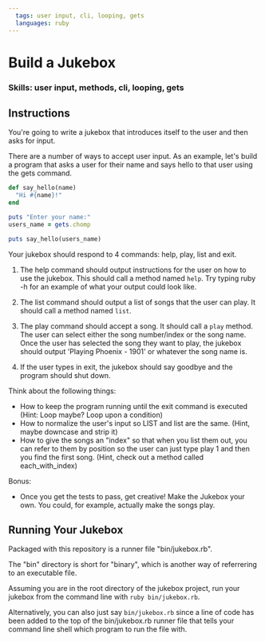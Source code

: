 ```yaml
---
  tags: user input, cli, looping, gets
  languages: ruby
---
```


# Build a Jukebox

### Skills: user input, methods, cli, looping, gets

## Instructions

You're going to write a jukebox that introduces itself to the user and then asks for input. 

There are a number of ways to accept user input. As an example, let's build a program that asks a user for their name and says hello to that user using the gets command.

```ruby
def say_hello(name)
  "Hi #{name}!"
end

puts "Enter your name:"
users_name = gets.chomp

puts say_hello(users_name)
```

Your jukebox should respond to 4 commands: help, play, list and exit.

1. The help command should output instructions for the user on how to use the jukebox. This should call a method named `help`. Try typing ruby -h for an example of what your output could look like.

2. The list command should output a list of songs that the user can play. It should call a method named `list`. 

3. The play command should accept a song. It should call a `play` method. The user can select either the song number/index or the song name. Once the user has selected the song they want to play, the jukebox should output 'Playing Phoenix - 1901' or whatever the song name is.

4. If the user types in exit, the jukebox should say goodbye and the program should shut down.

Think about the following things:
  * How to keep the program running until the exit command is
executed (Hint: Loop maybe? Loop upon a condition)
  * How to normalize the user's input so LIST and list are the
same. (Hint, maybe downcase and strip it)
  * How to give the songs an "index" so that when you list them
out, you can refer to them by position so the user can just
type play 1 and then you find the first song. (Hint, check
out a method called each_with_index)

Bonus:
  * Once you get the tests to pass, get creative! Make the Jukebox your own. You could, for example, actually make the songs play.

## Running Your Jukebox 

Packaged with this repository is a runner file "bin/jukebox.rb".

The "bin" directory is short for "binary", which is another way of referrering to an executable file.

Assuming you are in the root directory of the jukebox project, run your jukebox from the command line with `ruby bin/jukebox.rb`.

Alternatively, you can also just say `bin/jukebox.rb` since a line of
code has been added to the top of the bin/jukebox.rb runner file that tells
your command line shell which program to run the file with.
